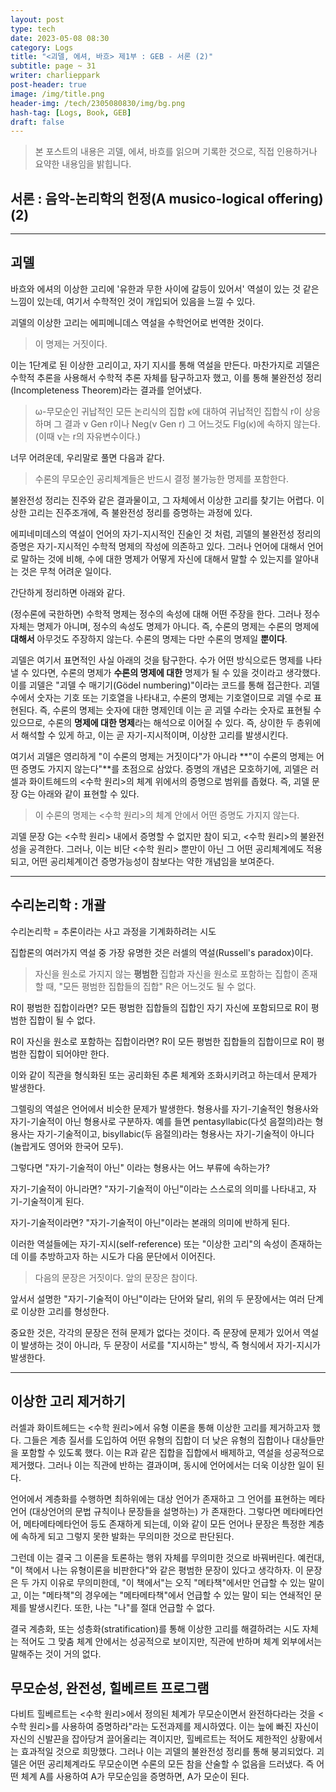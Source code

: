 ```yaml
---
layout: post
type: tech
date: 2023-05-08 08:30
category: Logs
title: "<괴델, 에셔, 바흐> 제1부 : GEB - 서론 (2)"
subtitle: page ~ 31
writer: charlieppark
post-header: true
image: /img/title.png
header-img: /tech/2305080830/img/bg.png
hash-tag: [Logs, Book, GEB]
draft: false
---
```


> 본 포스트의 내용은 괴델, 에셔, 바흐를 읽으며 기록한 것으로, 직접 인용하거나 요약한 내용임을 밝힙니다.

## 서론 : 음악-논리학의 헌정(A musico-logical offering) (2)

---

## 괴델

바흐와 에셔의 이상한 고리에 '유한과 무한 사이에 갈등이 있어서' 역설이 있는 것 같은 느낌이 있는데, 여기서 수학적인 것이 개입되어 있음을 느낄 수 있다.

괴델의 이상한 고리는 에피메니데스 역설을 수학언어로 번역한 것이다.

> 이 명제는 거짓이다.

이는 1단계로 된 이상한 고리이고, 자기 지시를 통해 역설을 만든다. 마찬가지로 괴델은 수학적 추론을 사용해서 수학적 추론 자체를 탐구하고자 했고, 이를 통해 불완전성 정리(Incompleteness Theorem)라는 결과를 얻어냈다.

> ω-무모순인 귀납적인 모든 논리식의 집합 κ에 대하여 귀납적인 집합식 r이 상응하며 그 결과 ν Gen r이나 Neg(ν Gen r) 그 어느것도 Flg(κ)에 속하지 않는다. (이때 ν는 r의 자유변수이다.)

너무 어려운데, 우리말로 풀면 다음과 같다.

> 수론의 무모순인 공리체계들은 반드시 결정 불가능한 명제를 포함한다.

불완전성 정리는 진주와 같은 결과물이고, 그 자체에서 이상한 고리를 찾기는 어렵다. 이상한 고리는 진주조개에, 즉 불완전성 정리를 증명하는 과정에 있다.

에피네미데스의 역설이 언어의 자기-지시적인 진술인 것 처럼, 괴델의 불완전성 정리의 증명은 자기-지시적인 수학적 명제의 작성에 의존하고 있다. 그러나 언어에 대해서 언어로 말하는 것에 비해, 수에 대한 명제가 어떻게 자신에 대해서 말할 수 있는지를 알아내는 것은 무척 어려운 일이다.

간단하게 정리하면 아래와 같다.

(정수론에 국한하면) 수학적 명제는 정수의 속성에 대해 어떤 주장을 한다. 그러나 정수 자체는 명제가 아니며, 정수의 속성도 명제가 아니다. 즉, 수론의 명제는 수론의 명제에 **대해서** 아무것도 주장하지 않는다. 수론의 명제는 다만 수론의 명제일 **뿐이다**.

괴델은 여기서 표면적인 사실 아래의 것을 탐구한다. 수가 어떤 방식으로든 명제를 나타낼 수 있다면, 수론의 명제가 **수론의 명제에 대한** 명제가 될 수 있을 것이라고 생각했다. 이를 괴델은 "괴델 수 매기기(Gödel numbering)"이라는 코드를 통해 접근한다. 괴델 수에서 숫자는 기호 또는 기호열을 나타내고, 수론의 명제는 기호열이므로 괴델 수로 표현된다. 즉, 수론의 명제는 숫자에 대한 명제인데 이는 곧 괴델 수라는 숫자로 표현될 수 있으므로, 수론의 **명제에 대한 명제**라는 해석으로 이어질 수 있다. 즉, 상이한 두 층위에서 해석할 수 있게 하고, 이는 곧 자기-지시적이며, 이상한 고리를 발생시킨다.

여기서 괴델은 영리하게 "이 수론의 명제는 거짓이다"가 아니라 **"이 수론의 명제는 어떤 증명도 가지지 않는다"**를 초점으로 삼았다. 증명의 개념은 모호하기에, 괴델은 러셀과 화이트헤드의 \<수학 원리\>의 체계 위에서의 증명으로 범위를 좁혔다. 즉, 괴델 문장 G는 아래와 같이 표현할 수 있다.

> 이 수론의 명제는 \<수학 원리\>의 체계 안에서 어떤 증명도 가지지 않는다.

괴델 문장 G는 \<수학 원리\> 내에서 증명할 수 없지만 참이 되고, \<수학 원리\>의 불완전성을 공격한다. 그러나, 이는 비단 \<수학 원리\> 뿐만이 아닌 그 어떤 공리체계에도 적용되고, 어떤 공리체계이건 증명가능성이 참보다는 약한 개념임을 보여준다.

---

## 수리논리학 : 개괄

수리논리학 = 추론이라는 사고 과정을 기계화하려는 시도

집합론의 여러가지 역설 중 가장 유명한 것은 러셀의 역설(Russell's paradox)이다.

> 자신을 원소로 가지지 않는 **평범한** 집합과 자신을 원소로 포함하는 집합이 존재할 때, "모든 평범한 집합들의 집합" R은 어느것도 될 수 없다.

R이 평범한 집합이라면? 모든 평범한 집합들의 집합인 자기 자신에 포함되므로 R이 평범한 집합이 될 수 없다.

R이 자신을 원소로 포함하는 집합이라면? R이 모든 평범한 집합들의 집합이므로 R이 평범한 집합이 되어야만 한다.

이와 같이 직관을 형식화된 또는 공리화된 추론 체계와 조화시키려고 하는데서 문제가 발생한다.

그렐링의 역설은 언어에서 비슷한 문제가 발생한다. 형용사를 자기-기술적인 형용사와 자기-기술적이 아닌 형용사로 구분하자. 예를 들면 pentasyllabic(다섯 음절의)라는 형용사는 자기-기술적이고, bisyllabic(두 음절의)라는 형용사는 자기-기술적이 아니다 (놀랍게도 영어와 한국어 모두).

그렇다면 "자기-기술적이 아닌" 이라는 형용사는 어느 부류에 속하는가?

자기-기술적이 아니라면? "자기-기술적이 아닌"이라는 스스로의 의미를 나타내고, 자기-기술적이게 된다.

자기-기술적이라면? "자기-기술적이 아닌"이라는 본래의 의미에 반하게 된다.

이러한 역설들에는 자기-지시(self-reference) 또는 "이상한 고리"의 속성이 존재하는데 이를 추방하고자 하는 시도가 다음 문단에서 이어진다.

> 다음의 문장은 거짓이다. 앞의 문장은 참이다.

앞서서 설명한 "자기-기술적이 아닌"이라는 단어와 달리, 위의 두 문장에서는 여러 단계로 이상한 고리를 형성한다.

중요한 것은, 각각의 문장은 전혀 문제가 없다는 것이다. 즉 문장에 문제가 있어서 역설이 발생하는 것이 아니라, 두 문장이 서로를 "지시하는" 방식, 즉 형식에서 자기-지시가 발생한다.

---

## 이상한 고리 제거하기

러셀과 화이트헤드는 \<수학 원리\>에서 유형 이론을 통해 이상한 고리를 제거하고자 했다. 그들은 계층 질서를 도입하여 어떤 유형의 집합이 더 낮은 유형의 집합이나 대상들만을 포함할 수 있도록 했다. 이는 R과 같은 집합을 집합에서 배제하고, 역설을 성공적으로 제거했다. 그러나 이는 직관에 반하는 결과이며, 동시에 언어에서는 더욱 이상한 일이 된다.

언어에서 계층화를 수행하면 최하위에는 대상 언어가 존재하고 그 언어를 표현하는 메타언어 (대상언어의 문법 규칙이나 문장들을 설명하는) 가 존재한다. 그렇다면 메타메타언어, 메타메타메타언어 등도 존재하게 되는데, 이와 같이 모든 언어나 문장은 특정한 계층에 속하게 되고 그렇지 못한 발화는 무의미한 것으로 판단된다.

그런데 이는 결국 그 이론을 토론하는 행위 자체를 무의미한 것으로 바꿔버린다. 예컨대, "이 책에서 나는 유형이론을 비판한다"와 같은 평범한 문장이 있다고 생각하자. 이 문장은 두 가지 이유로 무의미한데, "이 책에서"는 오직 "메타책"에서만 언급할 수 있는 말이고, 이는 "메타책"의 경우에는 "메타메타책"에서 언급할 수 있는 말이 되는 연쇄적인 문제를 발생시킨다. 또한, 나는 "나"를 절대 언급할 수 없다.

결국 계층화, 또는 성층화(stratification)를 통해 이상한 고리를 해결하려는 시도 자체는 적어도 그 맞춤 체계 안에서는 성공적으로 보이지만, 직관에 반하며 체계 외부에서는 말해주는 것이 거의 없다.

## 무모순성, 완전성, 힐베르트 프로그램

다비트 힐베르트는 \<수학 원리\>에서 정의된 체계가 무모순이면서 완전하다라는 것을 \<수학 원리\>를 사용하여 증명하라"라는 도전과제를 제시하였다. 이는 늪에 빠진 자신이 자신의 신발끈을 잡아당겨 끌어올리는 격이지만, 힐베르트는 적어도 제한적인 상황에서는 효과적일 것으로 희망했다. 그러나 이는 괴델의 불완전성 정리를 통해 붕괴되었다. 괴델은 어떤 공리체계라도 무모순이면 수론의 모든 참을 산술할 수 없음을 드러냈다. 즉 어떤 체계 A를 사용하여 A가 무모순임을 증명하면, A가 모순이 된다.
